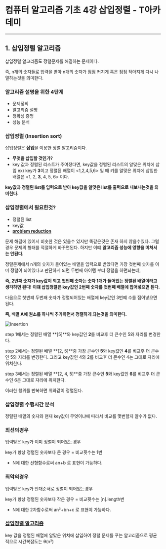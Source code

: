 # 컴퓨터 알고리즘 기초 4강 삽입정렬 - T아카데미

---

## 1. 삽입정렬 알고리즘

삽입정렬 알고리즘도 정렬문제를 해결하는 문제이다.

즉, n개의 숫자들로 입력을 받아 n개의 숫자가 점점 커지게 혹은 점점 작아지게 다시 나열하는것을 의미한다.

### 알고리즘 설명을 위한 4단계

- 문제정의
- 알고리즘 설명
- 정확성 증명
- 성능 분석

### 삽입정렬 (Insertion sort)

삽입정렬은 **삽입**을 이용한 정렬 알고리즘이다.

- **무엇을 삽입할 것인가?**
- key 값과 정렬된 리스트가 주여졌다면, key값을 정렬된 리스트의 알맞은 위치에 삽입
  ex) key가 **3**이고 정렬된 배열이 <1,2,4,5,6> 일 때 키를 알맞은 위치에 삽입한 배열은 <1, 2, **3**, 4, 5, 6> 이다.

**key값과 정렬된 list를 입력으로 받아 key값을 알맞은 list를 출력으로 내보내는것을 의미한다.**

### 삽입정렬에서 필요한것?

- 정렬된 list
- key값
- **[problem reduction](https://terms.naver.com/entry.nhn?docId=849816&cid=50376&categoryId=50376)**

문제 해결에 있어서 비슷한 것은 있을수 있지만 똑같은것은 존재 하지 않을수있다. 그럴경우 문제의 형태를 적절하게 바꾸면된다. 하지만 이떄 **알고리즘 성능에 영향을 미쳐서는 안된다.**

정렬문제에서 n개의 숫자가 들어있는 배열을 입력으로 받았다면 가장 첫번째 숫자를 이미 정렬이 되어있다고 판단하게 되면 두번째 아이템 부터 정렬을 하면되는데,

**즉, 2번째 숫자가 key값이 되고 첫번째 숫자는 숫자 1개가 들어있는 정렬된 배열이라고 생각하면 된다! 이떄 삽입정렬은 key값인 2번째 숫자를 첫번째 배열에 집어넣으면 된다.**

다음으로 첫번쨰 두번째 숫자가 정렬되어있는 배열에 key값인 3번쨰 수를 집어넣으면 된다.

**즉, 배열 A에 원소를 하나씩 추가하면서 정렬하게 되는것을 의미한다.**

![Insertion](https://user-images.githubusercontent.com/66991380/108058282-28188400-7097-11eb-8999-4d23f2d6f25d.jpg)

step 1에서는 정렬된 배열 **[5]**와 key값인 **2**를 비교후 더 큰수인 5와 자리를 변경한다.

step 2에서는 정렬된 배열 **[2, 5]**중 가장 큰수인 **5**와 key값인 **4**를 비교후 더 큰수인 5와 자리를 변경한다. 그리고 key값인 4와 2를 비교후 더 큰수인 4는 그대로 자리에 위치한다.

step 3에서는 정렬된 배열 **[2, 4, 5]**중 가장 큰수인 **5**와 key값인 **6**를 비교후 더 큰수인 6은 그대로 자리에 위치한다.

이러한 행위를 반복하면 위와같이 정렬된다.

### 삽입정렬 수행시간 분석

정렬된 배열의 숫자와 현재 key값이 무엇이냐에 따라서 비교를 몇번할지 알수가 없다.

### 최선의경우

입력받은 key가 이미 정렬이 되어있는경우

key가 항상 정렬된 숫자보다 큰 경우 = 비교횟수는 1번

- N에 대한 선형함수로써 an+b 로 표현이 가능하다.

### 최악의경우

입력받은 key가 반대순서로 정렬이 되어있는경우

key가 항상 정렬된 숫자보다 작은 경우 = 비교횟수는 [n].length번

- N에 대한 2차함수로써 an²+bn+c 로 표현이 가능하다.

### [삽입정렬 알고리즘](https://luna-archive.tistory.com/7)

key 값을 정렬된 배열에 알맞은 위치에 삽입하여 정렬 문제를 푸는 알고리즘으로 평균적으로 시간복잡도는 θ(n²)
